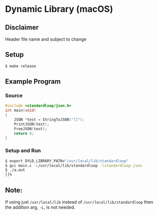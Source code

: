 # Dynamic Library (macOS)

## Disclaimer

Header file name and subject to change

## Setup
```sh
$ make release
```

## Example Program

### Source

```C
#include <standardloop/json.h>
int main(void)
{
    JSON *test = StringToJSON("[]");
    PrintJSON(test);
    FreeJSON(test);
    return 0;
}
```

### Setup and Run

```sh
$ export DYLD_LIBRARY_PATH="/usr/local/lib/standardloop"
$ gcc main.c -L/usr/local/lib/standardloop -lstandardloop-json
$ ./a.out
[]%
```

## Note:
If using just `/usr/local/lib` instead of `/usr/local/lib/standardloop` then the addition arg, `-L`, is not needed.
